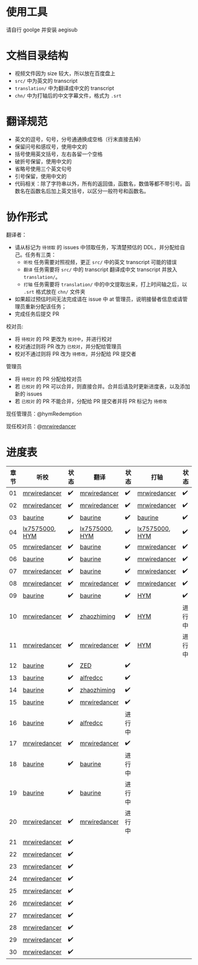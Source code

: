 # 使用工具
请自行 goolge 并安装 aegisub

# 文档目录结构

* 视频文件因为 size 较大，所以放在百度盘上
* `src/` 中为英文的 transcript 
* `translation/` 中为翻译成中文的 transcript
* `chn/` 中为打轴后的中文字幕文件，格式为 `.srt`


# 翻译规范
* 英文的逗号，句号，分号通通换成空格（行末直接去掉）
* 保留问号和感叹号，使用中文的
* 括号使用英文括号，左右各留一个空格
* 破折号保留，使用中文的
* 省略号使用三个英文句号
* 引号保留，使用中文的
* 代码相关：除了字符串以外，所有的返回值，函数名，数值等都不带引号。函数名在函数名后加上英文括号，以区分一般符号和函数名。

# 协作形式

翻译者：

* 请从标记为 `待领取` 的 issues 中领取任务，写清楚预估的 DDL，并分配给自己。任务有三类：
  * `听校` 任务需要对照视频，更正 `src/` 中的英文 transcript 可能的错误
  * `翻译` 任务需要将 `src/` 中的 transcript 翻译成中文 transcript 并放入 `translation/`。
  * `打轴` 任务需要将 `translation/` 中的中文提取出来，打上时间轴之后，以 `.srt` 格式放在 `chn/` 文件夹
* 如果超过预估时间无法完成请在 issue 中 at 管理员，说明接替者信息或请管理员重新分配该任务；
* 完成任务后提交 PR

校对员:
* 将 `待校对` 的 PR 更改为 `校对中`，并进行校对
* 校对通过则将 PR 改为 `已校对`，并分配给管理员
* 校对不通过则将 PR 改为 `待修改`，并分配给 PR 提交者

管理员
* 将 `待校对` 的 PR 分配给校对员
* 若 `已校对` 的 PR 可以合并，则直接合并。合并后请及时更新进度表，以及添加新的 issues
* 若 `已校对` 的 PR 不能合并，分配给 PR 提交者并将 PR 标记为 `待修改`


现任管理员：@hymRedemption

现任校对员：@[mrwiredancer](https://github.com/Mr-Wiredancer)

# 进度表
章节 | 听校| 状态 | 翻译| 状态 | 打轴 | 状态 
---- | ---- | ---- | ---- | --- | ---- | ---- 
01 |[mrwiredancer](https://github.com/Mr-Wiredancer) | ✔️ |[mrwiredancer](https://github.com/Mr-Wiredancer) | ✔️|[mrwiredancer](https://github.com/Mr-Wiredancer) | ✔️
02 |[mrwiredancer](https://github.com/Mr-Wiredancer) | ✔️ |[mrwiredancer](https://github.com/Mr-Wiredancer) | ✔️|[mrwiredancer](https://github.com/Mr-Wiredancer) | ✔️
03 |[baurine](https://github.com/baurine) | ✔️ |[baurine](https://github.com/baurine) | ✔️|[baurine](https://github.com/baurine) | ✔️
04 |[lx7575000](https://github.com/lx7575000), [HYM](https://github.com/hymRedemption) |✔️ |[lx7575000](https://github.com/lx7575000), [HYM](https://github.com/hymRedemption) | ✔️ |[lx7575000](https://github.com/lx7575000), [HYM](https://github.com/hymRedemption) | ✔️
05 | [mrwiredancer](https://github.com/Mr-Wiredancer)| ✔️ | [baurine](https://github.com/baurine) | ✔️ | [mrwiredancer](https://github.com/Mr-Wiredancer) | ✔️
06 | [baurine](https://github.com/baurine) |✔️ | [baurine](https://github.com/baurine) |✔️ | [mrwiredancer](https://github.com/Mr-Wiredancer) | ✔️
07 |[mrwiredancer](https://github.com/Mr-Wiredancer) |✔️ | [baurine](https://github.com/baurine) |✔️ | [mrwiredancer](https://github.com/Mr-Wiredancer) | ✔️
08 |[mrwiredancer](https://github.com/Mr-Wiredancer) |✔️ |[mrwiredancer](https://github.com/Mr-Wiredancer) | ✔️| [mrwiredancer](https://github.com/Mr-Wiredancer) |  ✔️ 
09 |[baurine](https://github.com/baurine)| ✔️ |[baurine](https://github.com/baurine) | ✔️ | [HYM](https://github.com/hymRedemption) | ✔️
10 |[mrwiredancer](https://github.com/Mr-Wiredancer) | ✔️ |[zhaozhiming](https://github.com/zhaozhiming) | ✔️ | [HYM](https://github.com/hymRedemption) | 进行中
11 |[mrwiredancer](https://github.com/Mr-Wiredancer) |✔️ |[mrwiredancer](https://github.com/Mr-Wiredancer) | ✔️ | [HYM](https://github.com/hymRedemption) | 进行中
12 |[baurine](https://github.com/baurine) |✔️ | [ZED](https://github.com/zedzhang)| ✔️ | 
13 |[baurine](https://github.com/baurine) |✔️ |[alfredcc](https://github.com/alfredcc) | ✔️ 
14 |[baurine](https://github.com/baurine) |✔️ |[zhaozhiming](https://github.com/zhaozhiming) | ✔️
15 |[baurine](https://github.com/baurine)|✔️ |[mrwiredancer](https://github.com/Mr-Wiredancer) |✔️ |
16 |[baurine](https://github.com/baurine)|✔️ |[alfredcc](https://github.com/alfredcc) |进行中 | | 
17 |[mrwiredancer](https://github.com/Mr-Wiredancer)|✔️ | [mrwiredancer](https://github.com/Mr-Wiredancer)| ✔️
18 |[baurine](https://github.com/baurine)|✔️ | [baurine](https://github.com/baurine) | 进行中
19 |[baurine](https://github.com/baurine)|✔️ | [baurine](https://github.com/baurine) | 进行中
20 |[mrwiredancer](https://github.com/Mr-Wiredancer) | ✔️ | [mrwiredancer](https://github.com/Mr-Wiredancer) | 进行中
21 |[mrwiredancer](https://github.com/Mr-Wiredancer) | ✔️
22 | [mrwiredancer](https://github.com/Mr-Wiredancer) | ✔️
23 | [mrwiredancer](https://github.com/Mr-Wiredancer) | ✔️
24 | [mrwiredancer](https://github.com/Mr-Wiredancer) | ✔️
25 | [mrwiredancer](https://github.com/Mr-Wiredancer) | ✔️
26 |  [mrwiredancer](https://github.com/Mr-Wiredancer) | ✔️
27 | [mrwiredancer](https://github.com/Mr-Wiredancer) | ✔️
28 |[mrwiredancer](https://github.com/Mr-Wiredancer) | ✔️
29 |[mrwiredancer](https://github.com/Mr-Wiredancer) | ✔️
30 | [mrwiredancer](https://github.com/Mr-Wiredancer) | ✔️

